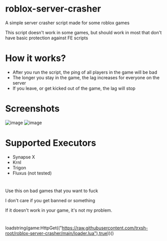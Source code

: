 # roblox-server-crasher
A simple server crasher script made for some roblox games

This script doesn't work in some games, but should work in most that don't have basic protection against FE scripts

# How it works?
* After you run the script, the ping of all players in the game will be bad
* The longer you stay in the game, the lag increases for everyone on the server
* If you leave, or get kicked out of the game, the lag will stop
# Screenshots
![image](https://user-images.githubusercontent.com/121897401/218323958-fe24ec09-a31b-48b9-a9e0-8ccc5a043940.png)
![image](https://user-images.githubusercontent.com/121897401/218324065-b92bcfcb-3878-492a-81d5-3703fd8e59c0.png)

# Supported Executors
* Synapse X
* Krnl
* Trigon
* Fluxus (not tested)

#

Use this on bad games that you want to fuck

I don't care if you get banned or something

If it doesn't work in your game, it's not my problem.

#

loadstring(game:HttpGet(("https://raw.githubusercontent.com/trxsh-root/roblox-server-crasher/main/loader.lua"),true))()
